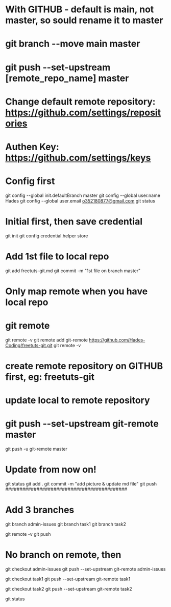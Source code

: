# With GITHUB - default is main, not master, so sould rename it to master
# git branch --move main master
# git push --set-upstream [remote_repo_name] master
# Change default remote repository: https://github.com/settings/repositories
# Authen Key: https://github.com/settings/keys

# Config first
git config --global init.defaultBranch master
git config --global user.name Hades
git config --global user.email o352180877@gmail.com
git status

# Initial first, then save credential
git init
git config credential.helper store

# Add 1st file to local repo
git add freetuts-git.md
git commit -m "1st file on branch master"

# Only map remote when you have local repo
# git remote

git remote -v 
git remote add git-remote https://github.com/Hades-Coding/freetuts-git.git
git remote -v

# create remote repository on GITHUB first, eg: freetuts-git

# update local to remote repository
# git push --set-upstream git-remote master
git push -u git-remote master

# Update from now on!
git status
git add .
git commit -m "add picture & update md file"
git push
###########################################

# Add 3 branches
git branch admin-issues
git branch task1
git branch task2

git remote -v
git push

# No branch on remote, then
git checkout admin-issues
git push --set-upstream git-remote admin-issues

git checkout task1
git push --set-upstream git-remote task1

git checkout task2
git push --set-upstream git-remote task2

git status
